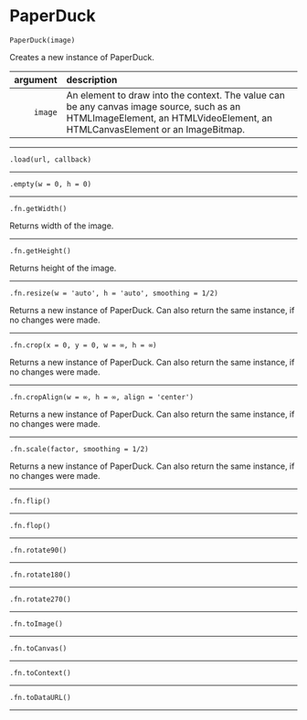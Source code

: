 # PaperDuck

`PaperDuck(image)`

Creates a new instance of PaperDuck.

| argument | description |
| ---: | :--- |
| `image` | An element to draw into the context. The value can be any canvas image source, such as an HTMLImageElement, an HTMLVideoElement, an HTMLCanvasElement or an ImageBitmap. |

---

`.load(url, callback)`

---

`.empty(w = 0, h = 0)`

---

`.fn.getWidth()`

Returns width of the image.

---

`.fn.getHeight()`

Returns height of the image.

---

`.fn.resize(w = 'auto', h = 'auto', smoothing = 1/2)`

Returns a new instance of PaperDuck. Can also return the same instance, if no changes were made.

---

`.fn.crop(x = 0, y = 0, w = ∞, h = ∞)`

Returns a new instance of PaperDuck. Can also return the same instance, if no changes were made.

---

`.fn.cropAlign(w = ∞, h = ∞, align = 'center')`

Returns a new instance of PaperDuck. Can also return the same instance, if no changes were made.

---

`.fn.scale(factor, smoothing = 1/2)`

Returns a new instance of PaperDuck. Can also return the same instance, if no changes were made.

---

`.fn.flip()`

---

`.fn.flop()`

---

`.fn.rotate90()`

---

`.fn.rotate180()`

---

`.fn.rotate270()`

---

`.fn.toImage()`

---

`.fn.toCanvas()`

---

`.fn.toContext()`

---

`.fn.toDataURL()`

---
